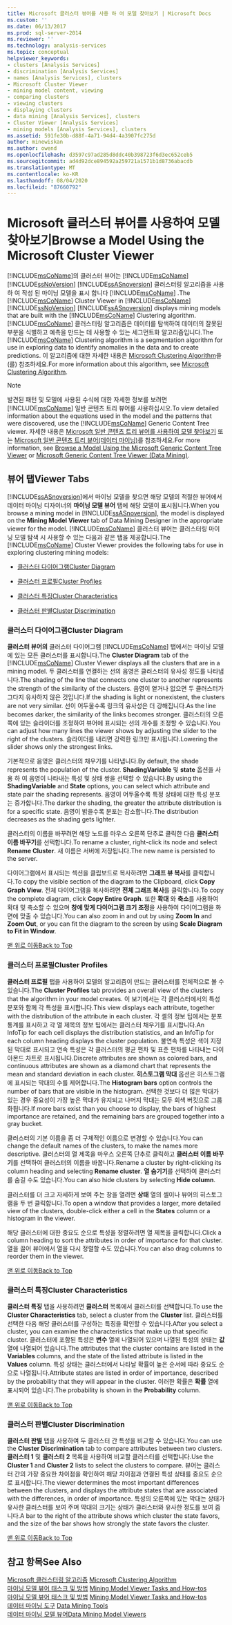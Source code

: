 ```yaml
---
title: Microsoft 클러스터 뷰어를 사용 하 여 모델 찾아보기 | Microsoft Docs
ms.custom: ''
ms.date: 06/13/2017
ms.prod: sql-server-2014
ms.reviewer: ''
ms.technology: analysis-services
ms.topic: conceptual
helpviewer_keywords:
- clusters [Analysis Services]
- discrimination [Analysis Services]
- names [Analysis Services], clusters
- Microsoft Cluster Viewer
- mining model content, viewing
- comparing clusters
- viewing clusters
- displaying clusters
- data mining [Analysis Services], clusters
- Cluster Viewer [Analysis Services]
- mining models [Analysis Services], clusters
ms.assetid: 591fe30b-d88f-4a71-94d4-4a3907fc275d
author: minewiskan
ms.author: owend
ms.openlocfilehash: d3597c97ad285d8ddc40b398723f6d3ec652ceb5
ms.sourcegitcommit: ad4d92dce894592a259721a1571b1d8736abacdb
ms.translationtype: MT
ms.contentlocale: ko-KR
ms.lasthandoff: 08/04/2020
ms.locfileid: "87660792"
---
```

# <a name="browse-a-model-using-the-microsoft-cluster-viewer"></a><span data-ttu-id="44c9e-102">Microsoft 클러스터 뷰어를 사용하여 모델 찾아보기</span><span class="sxs-lookup"><span data-stu-id="44c9e-102">Browse a Model Using the Microsoft Cluster Viewer</span></span>
  <span data-ttu-id="44c9e-103">[!INCLUDE[msCoName](../../includes/msconame-md.md)]의 클러스터 뷰어는 [!INCLUDE[msCoName](../../includes/msconame-md.md)] [!INCLUDE[ssNoVersion](../../includes/ssnoversion-md.md)] [!INCLUDE[ssASnoversion](../../includes/ssasnoversion-md.md)] 클러스터링 알고리즘을 사용 하 여 작성 된 마이닝 모델을 표시 합니다 [!INCLUDE[msCoName](../../includes/msconame-md.md)] .</span><span class="sxs-lookup"><span data-stu-id="44c9e-103">The [!INCLUDE[msCoName](../../includes/msconame-md.md)] Cluster Viewer in [!INCLUDE[msCoName](../../includes/msconame-md.md)] [!INCLUDE[ssNoVersion](../../includes/ssnoversion-md.md)] [!INCLUDE[ssASnoversion](../../includes/ssasnoversion-md.md)] displays mining models that are built with the [!INCLUDE[msCoName](../../includes/msconame-md.md)] Clustering algorithm.</span></span> <span data-ttu-id="44c9e-104">[!INCLUDE[msCoName](../../includes/msconame-md.md)] 클러스터링 알고리즘은 데이터를 탐색하여 데이터의 잘못된 부분을 식별하고 예측을 만드는 데 사용할 수 있는 세그먼트화 알고리즘입니다.</span><span class="sxs-lookup"><span data-stu-id="44c9e-104">The [!INCLUDE[msCoName](../../includes/msconame-md.md)] Clustering algorithm is a segmentation algorithm for use in exploring data to identify anomalies in the data and to create predictions.</span></span> <span data-ttu-id="44c9e-105">이 알고리즘에 대한 자세한 내용은 [Microsoft Clustering Algorithm](microsoft-clustering-algorithm.md)을(를) 참조하세요.</span><span class="sxs-lookup"><span data-stu-id="44c9e-105">For more information about this algorithm, see [Microsoft Clustering Algorithm](microsoft-clustering-algorithm.md).</span></span>  
  
> [!NOTE]  
>  <span data-ttu-id="44c9e-106">발견된 패턴 및 모델에 사용된 수식에 대한 자세한 정보를 보려면 [!INCLUDE[msCoName](../../includes/msconame-md.md)] 일반 콘텐츠 트리 뷰어를 사용하십시오.</span><span class="sxs-lookup"><span data-stu-id="44c9e-106">To view detailed information about the equations used in the model and the patterns that were discovered, use the [!INCLUDE[msCoName](../../includes/msconame-md.md)] Generic Content Tree viewer.</span></span> <span data-ttu-id="44c9e-107">자세한 내용은 [Microsoft 일반 콘텐츠 트리 뷰어를 사용하여 모델 찾아보기](browse-a-model-using-the-microsoft-generic-content-tree-viewer.md) 또는 [Microsoft 일반 콘텐츠 트리 뷰어&#40;데이터 마이닝&#41;](../microsoft-generic-content-tree-viewer-data-mining.md)를 참조하세요.</span><span class="sxs-lookup"><span data-stu-id="44c9e-107">For more information, see [Browse a Model Using the Microsoft Generic Content Tree Viewer](browse-a-model-using-the-microsoft-generic-content-tree-viewer.md) or [Microsoft Generic Content Tree Viewer &#40;Data Mining&#41;](../microsoft-generic-content-tree-viewer-data-mining.md).</span></span>  
  
##  <a name="viewer-tabs"></a><a name="BKMK_ViewerTabs"></a><span data-ttu-id="44c9e-108">뷰어 탭</span><span class="sxs-lookup"><span data-stu-id="44c9e-108">Viewer Tabs</span></span>  
 <span data-ttu-id="44c9e-109">[!INCLUDE[ssASnoversion](../../includes/ssasnoversion-md.md)]에서 마이닝 모델을 찾으면 해당 모델의 적절한 뷰어에서 데이터 마이닝 디자이너의 **마이닝 모델 뷰어** 탭에 해당 모델이 표시됩니다.</span><span class="sxs-lookup"><span data-stu-id="44c9e-109">When you browse a mining model in [!INCLUDE[ssASnoversion](../../includes/ssasnoversion-md.md)], the model is displayed on the **Mining Model Viewer** tab of Data Mining Designer in the appropriate viewer for the model.</span></span> <span data-ttu-id="44c9e-110">[!INCLUDE[msCoName](../../includes/msconame-md.md)] 클러스터 뷰어는 클러스터링 마이닝 모델 탐색 시 사용할 수 있는 다음과 같은 탭을 제공합니다.</span><span class="sxs-lookup"><span data-stu-id="44c9e-110">The [!INCLUDE[msCoName](../../includes/msconame-md.md)] Cluster Viewer provides the following tabs for use in exploring clustering mining models:</span></span>  
  
-   [<span data-ttu-id="44c9e-111">클러스터 다이어그램</span><span class="sxs-lookup"><span data-stu-id="44c9e-111">Cluster Diagram</span></span>](#BKMK_Diagram)  
  
-   [<span data-ttu-id="44c9e-112">클러스터 프로필</span><span class="sxs-lookup"><span data-stu-id="44c9e-112">Cluster Profiles</span></span>](#BKMK_Profile)  
  
-   [<span data-ttu-id="44c9e-113">클러스터 특징</span><span class="sxs-lookup"><span data-stu-id="44c9e-113">Cluster Characteristics</span></span>](#BKMK_Characteristics)  
  
-   [<span data-ttu-id="44c9e-114">클러스터 판별</span><span class="sxs-lookup"><span data-stu-id="44c9e-114">Cluster Discrimination</span></span>](#BKMK_Discrimination)  
  
###  <a name="cluster-diagram"></a><a name="BKMK_Diagram"></a><span data-ttu-id="44c9e-115">클러스터 다이어그램</span><span class="sxs-lookup"><span data-stu-id="44c9e-115">Cluster Diagram</span></span>  
 <span data-ttu-id="44c9e-116">**클러스터 뷰어의** 클러스터 다이어그램 [!INCLUDE[msCoName](../../includes/msconame-md.md)] 탭에서는 마이닝 모델에 있는 모든 클러스터를 표시합니다.</span><span class="sxs-lookup"><span data-stu-id="44c9e-116">The **Cluster Diagram** tab of the [!INCLUDE[msCoName](../../includes/msconame-md.md)] Cluster Viewer displays all the clusters that are in a mining model.</span></span> <span data-ttu-id="44c9e-117">두 클러스터를 연결하는 선의 음영은 클러스터의 유사성 정도를 나타냅니다.</span><span class="sxs-lookup"><span data-stu-id="44c9e-117">The shading of the line that connects one cluster to another represents the strength of the similarity of the clusters.</span></span> <span data-ttu-id="44c9e-118">음영이 옅거나 없으면 두 클러스터가 그다지 유사하지 않은 것입니다.</span><span class="sxs-lookup"><span data-stu-id="44c9e-118">If the shading is light or nonexistent, the clusters are not very similar.</span></span> <span data-ttu-id="44c9e-119">선이 어두울수록 링크의 유사성은 더 강해집니다.</span><span class="sxs-lookup"><span data-stu-id="44c9e-119">As the line becomes darker, the similarity of the links becomes stronger.</span></span> <span data-ttu-id="44c9e-120">클러스터의 오른쪽에 있는 슬라이더를 조정하여 뷰어에 표시되는 선의 개수를 조정할 수 있습니다.</span><span class="sxs-lookup"><span data-stu-id="44c9e-120">You can adjust how many lines the viewer shows by adjusting the slider to the right of the clusters.</span></span> <span data-ttu-id="44c9e-121">슬라이더를 내리면 강력한 링크만 표시됩니다.</span><span class="sxs-lookup"><span data-stu-id="44c9e-121">Lowering the slider shows only the strongest links.</span></span>  
  
 <span data-ttu-id="44c9e-122">기본적으로 음영은 클러스터의 채우기를 나타냅니다.</span><span class="sxs-lookup"><span data-stu-id="44c9e-122">By default, the shade represents the population of the cluster.</span></span> <span data-ttu-id="44c9e-123">**ShadingVariable** 및 **state** 옵션을 사용 하 여 음영이 나타내는 특성 및 상태 쌍을 선택할 수 있습니다.</span><span class="sxs-lookup"><span data-stu-id="44c9e-123">By using the **ShadingVariable** and **State** options, you can select which attribute and state pair the shading represents.</span></span> <span data-ttu-id="44c9e-124">음영이 어두울수록 특정 상태에 대한 특성 분포는 증가합니다.</span><span class="sxs-lookup"><span data-stu-id="44c9e-124">The darker the shading, the greater the attribute distribution is for a specific state.</span></span> <span data-ttu-id="44c9e-125">음영이 밝을수록 분포는 감소합니다.</span><span class="sxs-lookup"><span data-stu-id="44c9e-125">The distribution decreases as the shading gets lighter.</span></span>  
  
 <span data-ttu-id="44c9e-126">클러스터의 이름을 바꾸려면 해당 노드를 마우스 오른쪽 단추로 클릭한 다음 **클러스터 이름 바꾸기**를 선택합니다.</span><span class="sxs-lookup"><span data-stu-id="44c9e-126">To rename a cluster, right-click its node and select **Rename Cluster**.</span></span> <span data-ttu-id="44c9e-127">새 이름은 서버에 저장됩니다.</span><span class="sxs-lookup"><span data-stu-id="44c9e-127">The new name is persisted to the server.</span></span>  
  
 <span data-ttu-id="44c9e-128">다이어그램에서 표시되는 섹션을 클립보드로 복사하려면 **그래프 뷰 복사**를 클릭합니다.</span><span class="sxs-lookup"><span data-stu-id="44c9e-128">To copy the visible section of the diagram to the Clipboard, click **Copy Graph View**.</span></span> <span data-ttu-id="44c9e-129">전체 다이어그램을 복사하려면 **전체 그래프 복사**를 클릭합니다.</span><span class="sxs-lookup"><span data-stu-id="44c9e-129">To copy the complete diagram, click **Copy Entire Graph**.</span></span> <span data-ttu-id="44c9e-130">또한 **확대** 와 **축소**를 사용하여 확대 및 축소할 수 있으며 **창에 맞게 다이어그램 크기 조정**을 사용하여 다이어그램을 화면에 맞출 수 있습니다.</span><span class="sxs-lookup"><span data-stu-id="44c9e-130">You can also zoom in and out by using **Zoom In** and **Zoom Out**, or you can fit the diagram to the screen by using **Scale Diagram to Fit in Window**.</span></span>  
  
 [<span data-ttu-id="44c9e-131">맨 위로 이동</span><span class="sxs-lookup"><span data-stu-id="44c9e-131">Back to Top</span></span>](#BKMK_ViewerTabs)  
  
###  <a name="cluster-profiles"></a><a name="BKMK_Profile"></a><span data-ttu-id="44c9e-132">클러스터 프로필</span><span class="sxs-lookup"><span data-stu-id="44c9e-132">Cluster Profiles</span></span>  
 <span data-ttu-id="44c9e-133">**클러스터 프로필** 탭을 사용하여 모델의 알고리즘이 만드는 클러스터를 전체적으로 볼 수 있습니다.</span><span class="sxs-lookup"><span data-stu-id="44c9e-133">The **Cluster Profiles** tab provides an overall view of the clusters that the algorithm in your model creates.</span></span> <span data-ttu-id="44c9e-134">이 보기에서는 각 클러스터에서의 특성 분포와 함께 각 특성을 표시합니다.</span><span class="sxs-lookup"><span data-stu-id="44c9e-134">This view displays each attribute, together with the distribution of the attribute in each cluster.</span></span> <span data-ttu-id="44c9e-135">각 셀의 정보 팁에서는 분포 통계를 표시하고 각 열 제목의 정보 팁에서는 클러스터 채우기를 표시합니다.</span><span class="sxs-lookup"><span data-stu-id="44c9e-135">An InfoTip for each cell displays the distribution statistics, and an InfoTip for each column heading displays the cluster population.</span></span> <span data-ttu-id="44c9e-136">불연속 특성은 색이 지정된 막대로 표시되고 연속 특성은 각 클러스터의 평균 편차 및 표준 편차를 나타내는 다이아몬드 차트로 표시됩니다.</span><span class="sxs-lookup"><span data-stu-id="44c9e-136">Discrete attributes are shown as colored bars, and continuous attributes are shown as a diamond chart that represents the mean and standard deviation in each cluster.</span></span> <span data-ttu-id="44c9e-137">**히스토그램 막대** 옵션은 히스토그램에 표시되는 막대의 수를 제어합니다.</span><span class="sxs-lookup"><span data-stu-id="44c9e-137">The **Histogram bars** option controls the number of bars that are visible in the histogram.</span></span> <span data-ttu-id="44c9e-138">선택한 것보다 더 많은 막대가 있는 경우 중요성이 가장 높은 막대가 유지되고 나머지 막대는 모두 회색 버킷으로 그룹화됩니다.</span><span class="sxs-lookup"><span data-stu-id="44c9e-138">If more bars exist than you choose to display, the bars of highest importance are retained, and the remaining bars are grouped together into a gray bucket.</span></span>  
  
 <span data-ttu-id="44c9e-139">클러스터의 기본 이름을 좀 더 구체적인 이름으로 변경할 수 있습니다.</span><span class="sxs-lookup"><span data-stu-id="44c9e-139">You can change the default names of the clusters, to make the names more descriptive.</span></span> <span data-ttu-id="44c9e-140">클러스터의 열 제목을 마우스 오른쪽 단추로 클릭하고 **클러스터 이름 바꾸기**를 선택하여 클러스터의 이름을 바꿉니다.</span><span class="sxs-lookup"><span data-stu-id="44c9e-140">Rename a cluster by right-clicking its column heading and selecting **Rename cluster**.</span></span> <span data-ttu-id="44c9e-141">**열 숨기기**를 선택하여 클러스터를 숨길 수도 있습니다.</span><span class="sxs-lookup"><span data-stu-id="44c9e-141">You can also hide clusters by selecting **Hide column**.</span></span>  
  
 <span data-ttu-id="44c9e-142">클러스터를 더 크고 자세하게 보여 주는 창을 열려면 **상태** 열의 셀이나 뷰어의 히스토그램을 두 번 클릭합니다.</span><span class="sxs-lookup"><span data-stu-id="44c9e-142">To open a window that provides a larger, more detailed view of the clusters, double-click either a cell in the **States** column or a histogram in the viewer.</span></span>  
  
 <span data-ttu-id="44c9e-143">해당 클러스터에 대한 중요도 순으로 특성을 정렬하려면 열 제목을 클릭합니다.</span><span class="sxs-lookup"><span data-stu-id="44c9e-143">Click a column heading to sort the attributes in order of importance for that cluster.</span></span> <span data-ttu-id="44c9e-144">열을 끌어 뷰어에서 열을 다시 정렬할 수도 있습니다.</span><span class="sxs-lookup"><span data-stu-id="44c9e-144">You can also drag columns to reorder them in the viewer.</span></span>  
  
 [<span data-ttu-id="44c9e-145">맨 위로 이동</span><span class="sxs-lookup"><span data-stu-id="44c9e-145">Back to Top</span></span>](#BKMK_ViewerTabs)  
  
###  <a name="cluster-characteristics"></a><a name="BKMK_Characteristics"></a> <span data-ttu-id="44c9e-146">클러스터 특징</span><span class="sxs-lookup"><span data-stu-id="44c9e-146">Cluster Characteristics</span></span>  
 <span data-ttu-id="44c9e-147">**클러스터 특징** 탭을 사용하려면 **클러스터** 목록에서 클러스터를 선택합니다.</span><span class="sxs-lookup"><span data-stu-id="44c9e-147">To use the **Cluster Characteristics** tab, select a cluster from the **Cluster** list.</span></span> <span data-ttu-id="44c9e-148">클러스터를 선택한 다음 해당 클러스터를 구성하는 특징을 확인할 수 있습니다.</span><span class="sxs-lookup"><span data-stu-id="44c9e-148">After you select a cluster, you can examine the characteristics that make up that specific cluster.</span></span> <span data-ttu-id="44c9e-149">클러스터에 포함된 특성은 **변수** 열에 나열되어 있으며 나열된 특성의 상태는 **값** 열에 나열되어 있습니다.</span><span class="sxs-lookup"><span data-stu-id="44c9e-149">The attributes that the cluster contains are listed in the **Variables** columns, and the state of the listed attribute is listed in the **Values** column.</span></span> <span data-ttu-id="44c9e-150">특성 상태는 클러스터에서 나타날 확률이 높은 순서에 따라 중요도 순으로 나열됩니다.</span><span class="sxs-lookup"><span data-stu-id="44c9e-150">Attribute states are listed in order of importance, described by the probability that they will appear in the cluster.</span></span> <span data-ttu-id="44c9e-151">이러한 확률은 **확률** 열에 표시되어 있습니다.</span><span class="sxs-lookup"><span data-stu-id="44c9e-151">The probability is shown in the **Probability** column.</span></span>  
  
 [<span data-ttu-id="44c9e-152">맨 위로 이동</span><span class="sxs-lookup"><span data-stu-id="44c9e-152">Back to Top</span></span>](#BKMK_ViewerTabs)  
  
###  <a name="cluster-discrimination"></a><a name="BKMK_Discrimination"></a><span data-ttu-id="44c9e-153">클러스터 판별</span><span class="sxs-lookup"><span data-stu-id="44c9e-153">Cluster Discrimination</span></span>  
 <span data-ttu-id="44c9e-154">**클러스터 판별** 탭을 사용하여 두 클러스터 간 특성을 비교할 수 있습니다.</span><span class="sxs-lookup"><span data-stu-id="44c9e-154">You can use the **Cluster Discrimination** tab to compare attributes between two clusters.</span></span> <span data-ttu-id="44c9e-155">**클러스터 1** 및 **클러스터 2** 목록을 사용하여 비교할 클러스터를 선택합니다.</span><span class="sxs-lookup"><span data-stu-id="44c9e-155">Use the **Cluster 1** and **Cluster 2** lists to select the clusters to compare.</span></span> <span data-ttu-id="44c9e-156">뷰어는 클러스터 간의 가장 중요한 차이점을 확인하여 해당 차이점과 연결된 특성 상태를 중요도 순으로 표시합니다.</span><span class="sxs-lookup"><span data-stu-id="44c9e-156">The viewer determines the most important differences between the clusters, and displays the attribute states that are associated with the differences, in order of importance.</span></span> <span data-ttu-id="44c9e-157">특성의 오른쪽에 있는 막대는 상태가 유사한 클러스터를 보여 주며 막대의 크기는 상태가 클러스터와 유사한 정도를 보여 줍니다.</span><span class="sxs-lookup"><span data-stu-id="44c9e-157">A bar to the right of the attribute shows which cluster the state favors, and the size of the bar shows how strongly the state favors the cluster.</span></span>  
  
 [<span data-ttu-id="44c9e-158">맨 위로 이동</span><span class="sxs-lookup"><span data-stu-id="44c9e-158">Back to Top</span></span>](#BKMK_ViewerTabs)  
  
## <a name="see-also"></a><span data-ttu-id="44c9e-159">참고 항목</span><span class="sxs-lookup"><span data-stu-id="44c9e-159">See Also</span></span>  
 <span data-ttu-id="44c9e-160">[Microsoft 클러스터링 알고리즘](microsoft-clustering-algorithm.md) </span><span class="sxs-lookup"><span data-stu-id="44c9e-160">[Microsoft Clustering Algorithm](microsoft-clustering-algorithm.md) </span></span>  
 <span data-ttu-id="44c9e-161">[마이닝 모델 뷰어 태스크 및 방법](mining-model-viewer-tasks-and-how-tos.md) </span><span class="sxs-lookup"><span data-stu-id="44c9e-161">[Mining Model Viewer Tasks and How-tos](mining-model-viewer-tasks-and-how-tos.md) </span></span>  
 <span data-ttu-id="44c9e-162">[마이닝 모델 뷰어 태스크 및 방법](mining-model-viewer-tasks-and-how-tos.md) </span><span class="sxs-lookup"><span data-stu-id="44c9e-162">[Mining Model Viewer Tasks and How-tos](mining-model-viewer-tasks-and-how-tos.md) </span></span>  
 <span data-ttu-id="44c9e-163">[데이터 마이닝 도구](data-mining-tools.md) </span><span class="sxs-lookup"><span data-stu-id="44c9e-163">[Data Mining Tools](data-mining-tools.md) </span></span>  
 [<span data-ttu-id="44c9e-164">데이터 마이닝 모델 뷰어</span><span class="sxs-lookup"><span data-stu-id="44c9e-164">Data Mining Model Viewers</span></span>](data-mining-model-viewers.md)  
  
  
